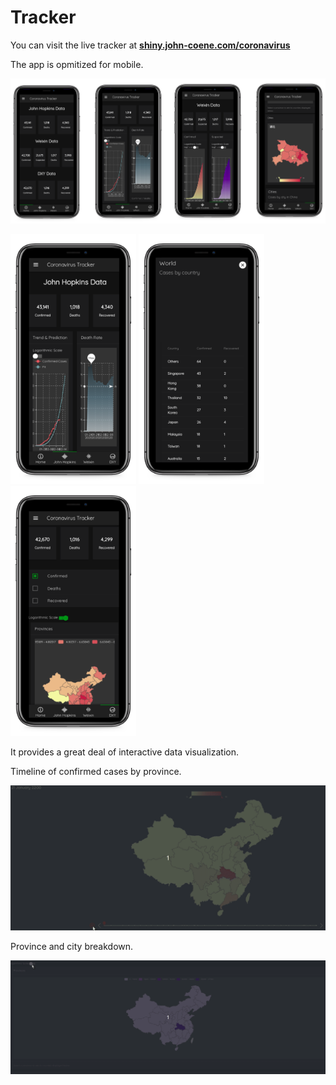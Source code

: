 # Tracker

You can visit the live tracker at [**shiny.john-coene.com/coronavirus**](https://shiny.john-coene.com/coronavirus/)

The app is opmitized for mobile.

![](_media/banner.png)

<img src="_media/coronavirus1.png" height=400 />
<img src="_media/coronavirus2.png" height=400 />
<img src="_media/coronavirus3.png" height=400 />

It provides a great deal of interactive data visualization.

Timeline of confirmed cases by province.

![](_media/coronavirus_time1.gif)

Province and city breakdown.

![](_media/coronavirus_time2.gif)
